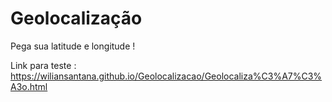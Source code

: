 # Geolocalização
Pega sua latitude e longitude !

Link para teste : https://wiliansantana.github.io/Geolocalizacao/Geolocaliza%C3%A7%C3%A3o.html
